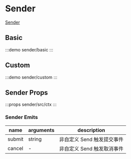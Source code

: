 # Sender

[Sender](https://antd-design-x-vue.netlify.app/component/sender.html)

## Basic

:::demo
sender/basic
:::

## Custom

:::demo
sender/custom
:::

## Sender Props

:::props
sender/src/ctx
:::

### Sender Emits

| name | arguments | description |
| ---- | --------- | ----------- |
| submit | string | 非自定义 Send 触发提交事件 |
| cancel | - | 非自定义 Send 触发取消事件 |
